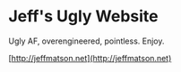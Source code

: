 # Jeff's Ugly Website

Ugly AF, overengineered, pointless. Enjoy.

[http://jeffmatson.net](http://jeffmatson.net)
